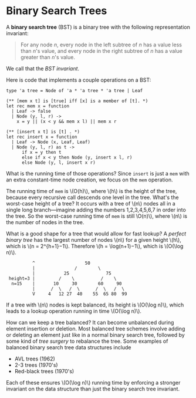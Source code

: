 # Binary Search Trees

A **binary search tree** (BST) is a binary tree with the following
representation invariant:

> For any node *n*, every node in the left subtree of *n* has a value
> less than *n*'s value, and every node in the right subtree of *n* has
> a value greater than *n*'s value.

We call that the *BST invariant*.

Here is code that implements a couple operations on a BST:

```
type 'a tree = Node of 'a * 'a tree * 'a tree | Leaf

(** [mem x t] is [true] iff [x] is a member of [t]. *)
let rec mem x = function
  | Leaf -> false
  | Node (y, l, r) ->
    x = y || (x < y && mem x l) || mem x r
    
(** [insert x t] is [t] . *)    
let rec insert x = function
  | Leaf -> Node (x, Leaf, Leaf) 
  | Node (y, l, r) as t -> 
	  if x = y then t
	  else if x < y then Node (y, insert x l, r)
	  else Node (y, l, insert x r)
```

What is the running time of those operations? Since `insert` is just a
`mem` with an extra constant-time node creation, we focus on the
`mem` operation. 

The running time of `mem` is \\(O(h)\\), where \\(h\\)
is the height of the tree, because every recursive call descends
one level in the tree.  What's the worst-case height of a
tree? It occurs with a tree of \\(n\\) nodes all in a single long
branch&mdash;imagine adding the numbers 1,2,3,4,5,6,7 in order into 
the tree. So the worst-case running time of `mem` is still
\\O(n)\\), where \\(n\\) is the number of nodes in the tree.

What is a good shape for a tree that would allow for fast lookup? A
*perfect binary tree* has the largest number of nodes \\(n\\) for a given
height \\(h\\), which is 
\\(n = 2^{h+1}−1\\). Therefore \\(h = \log(n+1)−1\\), which is \\(O(\log n)\\).

              ^                   50
              |               /        \
              |           25              75
     height=3 |         /    \          /    \
      n=15    |       10     30        60     90
              |      /  \   /  \      /  \   /  \
              V     4   12 27  40    55  65 80  99

If a tree with \\(n\\) nodes is kept balanced, its height is
\\(O(\log n)\\), which leads to a lookup operation running in time
\\(O(\log n)\\).

How can we keep a tree balanced? It can become unbalanced during element
insertion or deletion. Most balanced tree schemes involve adding or
deleting an element just like in a normal binary search tree, followed
by some kind of *tree surgery* to rebalance the tree. Some examples of
balanced binary search tree data structures include

-   AVL trees (1962)
-   2-3 trees (1970's)
-   Red-black trees (1970's)

Each of these ensures \\(O(\log n)\\) running time by
enforcing a stronger invariant on the data structure than just the
binary search tree invariant.
